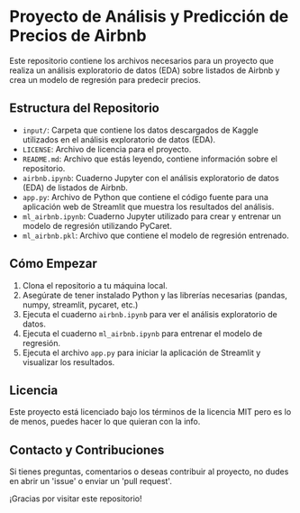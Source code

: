 # Proyecto de Análisis y Predicción de Precios de Airbnb

Este repositorio contiene los archivos necesarios para un proyecto que realiza un análisis exploratorio de datos (EDA) sobre listados de Airbnb y crea un modelo de regresión para predecir precios.

## Estructura del Repositorio

- `input/`: Carpeta que contiene los datos descargados de Kaggle utilizados en el análisis exploratorio de datos (EDA).
- `LICENSE`: Archivo de licencia para el proyecto.
- `README.md`: Archivo que estás leyendo, contiene información sobre el repositorio.
- `airbnb.ipynb`: Cuaderno Jupyter con el análisis exploratorio de datos (EDA) de listados de Airbnb.
- `app.py`: Archivo de Python que contiene el código fuente para una aplicación web de Streamlit que muestra los resultados del análisis.
- `ml_airbnb.ipynb`: Cuaderno Jupyter utilizado para crear y entrenar un modelo de regresión utilizando PyCaret.
- `ml_airbnb.pkl`: Archivo que contiene el modelo de regresión entrenado.

## Cómo Empezar

1. Clona el repositorio a tu máquina local.
2. Asegúrate de tener instalado Python y las librerías necesarias (pandas, numpy, streamlit, pycaret, etc.)
3. Ejecuta el cuaderno `airbnb.ipynb` para ver el análisis exploratorio de datos.
4. Ejecuta el cuaderno `ml_airbnb.ipynb` para entrenar el modelo de regresión.
5. Ejecuta el archivo `app.py` para iniciar la aplicación de Streamlit y visualizar los resultados.

## Licencia

Este proyecto está licenciado bajo los términos de la licencia MIT pero es lo de menos, puedes hacer lo que quieran con la info.

## Contacto y Contribuciones

Si tienes preguntas, comentarios o deseas contribuir al proyecto, no dudes en abrir un 'issue' o enviar un 'pull request'.

¡Gracias por visitar este repositorio!

